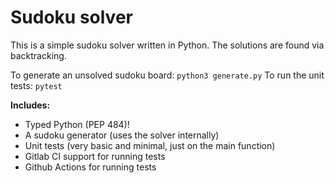 # Sudoku solver

This is a simple sudoku solver written in Python. The solutions are found via
backtracking.

To generate an unsolved sudoku board: `python3 generate.py`
To run the unit tests: `pytest`

**Includes:**
* Typed Python (PEP 484)!
* A sudoku generator (uses the solver internally)
* Unit tests (very basic and minimal, just on the main function)
* Gitlab CI support for running tests
* Github Actions for running tests
